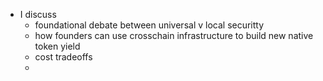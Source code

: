 - I discuss
	- foundational debate between universal v local securitty
	- how founders can use crosschain infrastructure to build new native token yield
	- cost tradeoffs
	-
